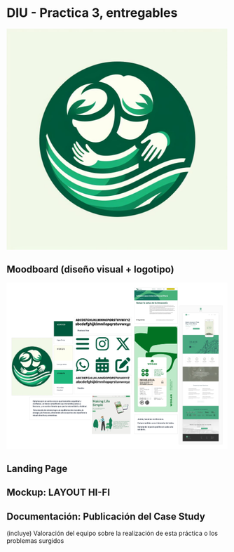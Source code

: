 # DIU - Practica 3, entregables
![](./img/logo.jpeg)


## Moodboard (diseño visual + logotipo)   
![](./moodboard.png)

## Landing Page


## Mockup: LAYOUT HI-FI


## Documentación: Publicación del Case Study


(incluye) Valoración del equipo sobre la realización de esta práctica o los problemas surgidos
 
